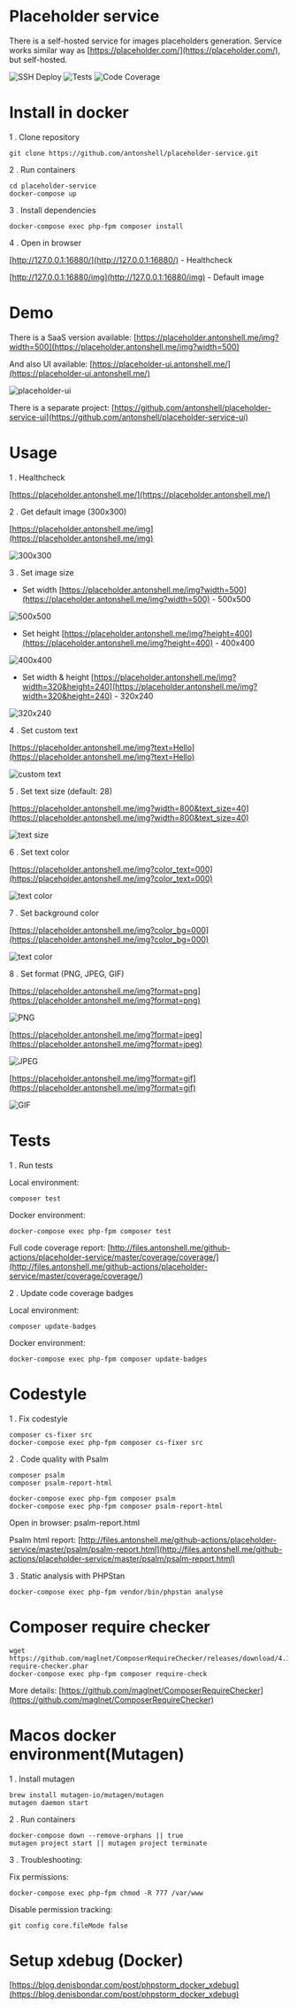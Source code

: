 # Placeholder service

There is a self-hosted service for images placeholders generation.
Service works similar way as [https://placeholder.com/](https://placeholder.com/), but self-hosted.

![SSH Deploy](https://github.com/antonshell/placeholder-service/workflows/SSH%20Deploy/badge.svg)
![Tests](https://github.com/antonshell/placeholder-service/workflows/Tests/badge.svg?branch=master)
![Code Coverage](https://raw.githubusercontent.com/antonshell/placeholder-service/master/.github/badges/coverage.svg)

# Install in docker

1 . Clone repository

```
git clone https://github.com/antonshell/placeholder-service.git
```

2 . Run containers

```
cd placeholder-service
docker-compose up
```

3 . Install dependencies

```
docker-compose exec php-fpm composer install
```

4 . Open in browser

[http://127.0.0.1:16880/](http://127.0.0.1:16880/) - Healthcheck

[http://127.0.0.1:16880/img](http://127.0.0.1:16880/img) - Default image

# Demo

There is a SaaS version available:
[https://placeholder.antonshell.me/img?width=500](https://placeholder.antonshell.me/img?width=500)

And also UI available:
[https://placeholder-ui.antonshell.me/](https://placeholder-ui.antonshell.me/)

![placeholder-ui](https://raw.githubusercontent.com/antonshell/placeholder-service/master/resources/ui_demo/placeholder-ui.png)

There is a separate project:
[https://github.com/antonshell/placeholder-service-ui](https://github.com/antonshell/placeholder-service-ui)

# Usage

1 . Healthcheck

[https://placeholder.antonshell.me/](https://placeholder.antonshell.me/)

2 . Get default image (300x300)

[https://placeholder.antonshell.me/img](https://placeholder.antonshell.me/img)

![300x300](https://raw.githubusercontent.com/antonshell/placeholder-service/master/resources/test_images/img.png)

3 . Set image size

- Set width
[https://placeholder.antonshell.me/img?width=500](https://placeholder.antonshell.me/img?width=500) - 500x500

![500x500](https://raw.githubusercontent.com/antonshell/placeholder-service/master/resources/test_images/img_width=500.png)

- Set height
[https://placeholder.antonshell.me/img?height=400](https://placeholder.antonshell.me/img?height=400) - 400x400

![400x400](https://raw.githubusercontent.com/antonshell/placeholder-service/master/resources/test_images/img_height=400.png)

- Set width & height
[https://placeholder.antonshell.me/img?width=320&height=240](https://placeholder.antonshell.me/img?width=320&height=240) - 320x240

![320x240](https://raw.githubusercontent.com/antonshell/placeholder-service/master/resources/test_images/img_width=320_height=240.png)

4 . Set custom text

[https://placeholder.antonshell.me/img?text=Hello](https://placeholder.antonshell.me/img?text=Hello)

![custom text](https://raw.githubusercontent.com/antonshell/placeholder-service/master/resources/test_images/img_text=Hello.png)

5 . Set text size (default: 28)

[https://placeholder.antonshell.me/img?width=800&text_size=40](https://placeholder.antonshell.me/img?width=800&text_size=40)

![text size](https://raw.githubusercontent.com/antonshell/placeholder-service/master/resources/test_images/img_width=800_text_size=40.png)

6 . Set text color

[https://placeholder.antonshell.me/img?color_text=000](https://placeholder.antonshell.me/img?color_text=000)

![text color](https://raw.githubusercontent.com/antonshell/placeholder-service/master/resources/test_images/img_color_text=000.png)

7 . Set background color

[https://placeholder.antonshell.me/img?color_bg=000](https://placeholder.antonshell.me/img?color_bg=000)

![text color](https://raw.githubusercontent.com/antonshell/placeholder-service/master/resources/test_images/img_color_bg=000.png)

8 . Set format (PNG, JPEG, GIF)

[https://placeholder.antonshell.me/img?format=png](https://placeholder.antonshell.me/img?format=png)

![PNG](https://raw.githubusercontent.com/antonshell/placeholder-service/master/resources/test_images/img.png)

[https://placeholder.antonshell.me/img?format=jpeg](https://placeholder.antonshell.me/img?format=jpeg)

![JPEG](https://raw.githubusercontent.com/antonshell/placeholder-service/master/resources/test_images/img.jpeg)

[https://placeholder.antonshell.me/img?format=gif](https://placeholder.antonshell.me/img?format=gif)

![GIF](https://raw.githubusercontent.com/antonshell/placeholder-service/master/resources/test_images/img.gif)

# Tests

1 . Run tests

Local environment:
```
composer test
```

Docker environment:
```
docker-compose exec php-fpm composer test
```

Full code coverage report: [http://files.antonshell.me/github-actions/placeholder-service/master/coverage/coverage/](http://files.antonshell.me/github-actions/placeholder-service/master/coverage/coverage/)

2 . Update code coverage badges

Local environment:
```
composer update-badges
```

Docker environment:
```
docker-compose exec php-fpm composer update-badges
```

# Codestyle

1 . Fix codestyle

```
composer cs-fixer src
docker-compose exec php-fpm composer cs-fixer src
```

2 . Code quality with Psalm

```
composer psalm
composer psalm-report-html

docker-compose exec php-fpm composer psalm
docker-compose exec php-fpm composer psalm-report-html
```

Open in browser: psalm-report.html

Psalm html report: [http://files.antonshell.me/github-actions/placeholder-service/master/psalm/psalm-report.html](http://files.antonshell.me/github-actions/placeholder-service/master/psalm/psalm-report.html)

3 . Static analysis with PHPStan

```
docker-compose exec php-fpm vendor/bin/phpstan analyse
```

# Composer require checker

```
wget https://github.com/maglnet/ComposerRequireChecker/releases/download/4.10.0/composer-require-checker.phar
docker-compose exec php-fpm composer require-check
```

More details: [https://github.com/maglnet/ComposerRequireChecker](https://github.com/maglnet/ComposerRequireChecker)

# Macos docker environment(Mutagen)

1 . Install mutagen

```
brew install mutagen-io/mutagen/mutagen
mutagen daemon start
```

2 . Run containers

```
docker-compose down --remove-orphans || true
mutagen project start || mutagen project terminate
```

3 . Troubleshooting:

Fix permissions:
```
docker-compose exec php-fpm chmod -R 777 /var/www
```

Disable permission tracking:
```
git config core.fileMode false
```

# Setup xdebug (Docker)

[https://blog.denisbondar.com/post/phpstorm_docker_xdebug](https://blog.denisbondar.com/post/phpstorm_docker_xdebug)
